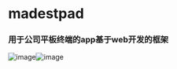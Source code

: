 # madestpad
### 用于公司平板终端的app基于web开发的框架
![image](https://github.com/core1011/madestpad/blob/master/image/image0.png)![image](https://github.com/core1011/madestpad/blob/master/image/image1.jpg)